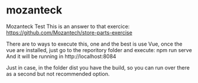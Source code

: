 # mozanteck
Mozanteck Test
This is an answer to that exercice: https://github.com/Mozantech/store-parts-exercise

There are to ways to execute this, one and the best is use Vue, once the vue are installed, just go to the reporitory folder and execute:
npm run serve
And it will be running in http://localhost:8084

Just in case, in the folder dist you have the build, so you can run over there as a second but not recommended option.
